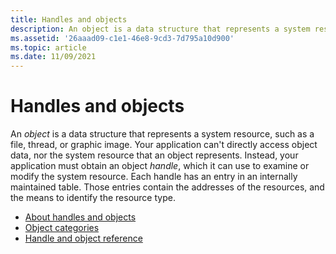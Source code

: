 ```yaml
---
title: Handles and objects
description: An object is a data structure that represents a system resource, such as a file, thread, or graphic image.
ms.assetid: '26aaad09-c1e1-46e8-9cd3-7d795a10d900'
ms.topic: article
ms.date: 11/09/2021
---
```


# Handles and objects

An *object* is a data structure that represents a system resource, such as a file, thread, or graphic image. Your application can't directly access object data, nor the system resource that an object represents. Instead, your application must obtain an object *handle*, which it can use to examine or modify the system resource. Each handle has an entry in an internally maintained table. Those entries contain the addresses of the resources, and the means to identify the resource type.

* [About handles and objects](about-handles-and-objects.md)
* [Object categories](object-categories.md)
* [Handle and object reference](handle-and-object-reference.md)
